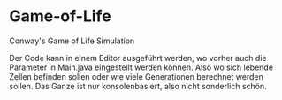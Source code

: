 # Game-of-Life
Conway's Game of Life Simulation

Der Code kann in einem Editor ausgeführt werden, wo vorher auch die Parameter in Main.java eingestellt werden können. Also wo sich lebende Zellen befinden sollen oder wie viele Generationen berechnet werden sollen.
Das Ganze ist nur konsolenbasiert, also nicht sonderlich schön.
